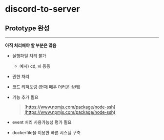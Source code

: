 # discord-to-server

## Prototype 완성

---

**아직 처리해야 할 부분은 많음**

- 실행파일 처리 불가
    - 예시) cd, vi 등등
- 권한 처리
- 코드 리팩토링 (현재 매우 더러운 상태)
- 기능 추가 필요
    
    > [https://www.npmjs.com/package/node-ssh](https://www.npmjs.com/package/node-ssh)
    > 
- event 처리 사용가능성 평가 필요
- dockerfile을 이용한 빠른 시스템 구축

